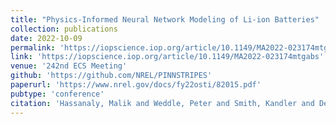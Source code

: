```yaml
---
title: "Physics-Informed Neural Network Modeling of Li-ion Batteries"
collection: publications
date: 2022-10-09
permalink: 'https://iopscience.iop.org/article/10.1149/MA2022-023174mtgabs'
link: 'https://iopscience.iop.org/article/10.1149/MA2022-023174mtgabs'
venue: '242nd ECS Meeting'
github: 'https://github.com/NREL/PINNSTRIPES'
paperurl: 'https://www.nrel.gov/docs/fy22osti/82015.pdf'
pubtype: 'conference'
citation: 'Hassanaly, Malik and Weddle, Peter and Smith, Kandler and De, Subhayan and Doostan, Alireza and King, Ryan N (2022). &quot; Physics-Informed Neural Network Modeling of Li-ion Batteries.&quot; <i>242nd ECS Meeting</i>.'
---
```

